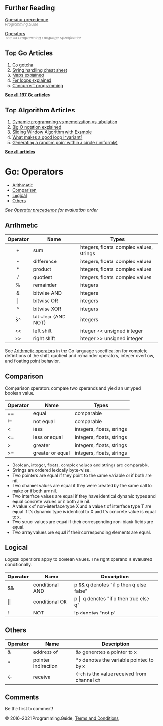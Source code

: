 <span class="underline"></span>

<span class="underline"></span>

## Further Reading

[Operator precedence](operator-priority.html)  
<span style="color: grey; font-style: italic; font-size: smaller">Programming.Guide</span>

[Operators](https://golang.org/ref/spec#Operators)  
<span style="color: grey; font-style: italic; font-size: smaller">The Go Programming Language Specification</span>

## Top Go Articles

1.  [Go gotcha](go-gotcha.html)
2.  [String handling cheat sheet](string-functions-reference-cheat-sheet.html)
3.  [Maps explained](maps-explained.html)
4.  [For loops explained](for-loop.html)
5.  [Concurrent programming](go-concurrency-tutorial.html)

[**See all 197 Go articles**](index.html)

<span class="underline"></span>

## Top Algorithm Articles

1.  [Dynamic programming vs memoization vs tabulation](../dynamic-programming-vs-memoization-vs-tabulation.html)
2.  [Big O notation explained](../big-o-notation-explained.html)
3.  [Sliding Window Algorithm with Example](../sliding-window-example.html)
4.  [What makes a good loop invariant?](../what-makes-a-good-loop-invariant.html)
5.  [Generating a random point within a circle (uniformly)](../random-point-within-circle.html)

[**See all articles**](../index.html)

# Go: Operators

- [Arithmetic](operators.html#arithmetic)
- [Comparison](operators.html#comparison)
- [Logical](operators.html#logical)
- [Others](operators.html#others)

_See [Operator precedence](operator-priority.html) for evaluation order._

## Arithmetic

<table><thead><tr class="header"><th style="text-align: center;">Operator</th><th>Name</th><th>Types</th></tr></thead><tbody><tr class="odd"><td style="text-align: center;">+</td><td>sum</td><td>integers, floats, complex values, strings</td></tr><tr class="even"><td style="text-align: center;">-</td><td>difference</td><td>integers, floats, complex values</td></tr><tr class="odd"><td style="text-align: center;">*</td><td>product</td><td>integers, floats, complex values</td></tr><tr class="even"><td style="text-align: center;">/</td><td>quotient</td><td>integers, floats, complex values</td></tr><tr class="odd"><td style="text-align: center;">%</td><td>remainder</td><td>integers</td></tr><tr class="even"><td style="text-align: center;">&amp;</td><td>bitwise AND</td><td>integers</td></tr><tr class="odd"><td style="text-align: center;">|</td><td>bitwise OR</td><td>integers</td></tr><tr class="even"><td style="text-align: center;">^</td><td>bitwise XOR</td><td>integers</td></tr><tr class="odd"><td style="text-align: center;">&amp;^</td><td>bit clear (AND NOT)</td><td>integers</td></tr><tr class="even"><td style="text-align: center;">&lt;&lt;</td><td>left shift</td><td>integer &lt;&lt; unsigned integer</td></tr><tr class="odd"><td style="text-align: center;">&gt;&gt;</td><td>right shift</td><td>integer &gt;&gt; unsigned integer</td></tr></tbody></table>

See [Arithmetic operators](https://golang.org/ref/spec#Arithmetic_operators) in the Go language specification for complete definitions of the shift, quotient and remainder operators, integer overflow, and floating point behavior.

## Comparison

Comparison operators compare two operands and yield an untyped boolean value.

<table><thead><tr class="header"><th>Operator</th><th>Name</th><th>Types</th></tr></thead><tbody><tr class="odd"><td>==</td><td>equal</td><td>comparable</td></tr><tr class="even"><td>!=</td><td>not equal</td><td>comparable</td></tr><tr class="odd"><td>&lt;</td><td>less</td><td>integers, floats, strings</td></tr><tr class="even"><td>&lt;=</td><td>less or equal</td><td>integers, floats, strings</td></tr><tr class="odd"><td>&gt;</td><td>greater</td><td>integers, floats, strings</td></tr><tr class="even"><td>&gt;=</td><td>greater or equal</td><td>integers, floats, strings</td></tr></tbody></table>

- Boolean, integer, floats, complex values and strings are comparable.
- Strings are ordered lexically byte-wise.
- Two pointers are equal if they point to the same variable or if both are nil.
- Two channel values are equal if they were created by the same call to make or if both are nil.
- Two interface values are equal if they have identical dynamic types and equal concrete values or if both are nil.
- A value x of non-interface type X and a value t of interface type T are equal if t's dynamic type is identical to X and t's concrete value is equal to x.
- Two struct values are equal if their corresponding non-blank fields are equal.
- Two array values are equal if their corresponding elements are equal.

## Logical

Logical operators apply to boolean values. The right operand is evaluated conditionally.

<table><thead><tr class="header"><th>Operator</th><th>Name</th><th>Description</th></tr></thead><tbody><tr class="odd"><td>&amp;&amp;</td><td>conditional AND</td><td>p &amp;&amp; q denotes "if p then q else false"</td></tr><tr class="even"><td>||</td><td>conditional OR</td><td>p || q denotes "if p then true else q"</td></tr><tr class="odd"><td>!</td><td>NOT</td><td>!p denotes "not p"</td></tr></tbody></table>

## Others

<table><thead><tr class="header"><th>Operator</th><th>Name</th><th>Description</th></tr></thead><tbody><tr class="odd"><td>&amp;</td><td>address of</td><td>&amp;x generates a pointer to x</td></tr><tr class="even"><td>*</td><td>pointer indirection</td><td>*x denotes the variable pointed to by x</td></tr><tr class="odd"><td>&lt;-</td><td>receive</td><td>&lt;-ch is the value received from channel ch</td></tr></tbody></table>

## Comments

Be the first to comment!

© 2016–2021 Programming.Guide, [Terms and Conditions](../terms-and-conditions.html)
